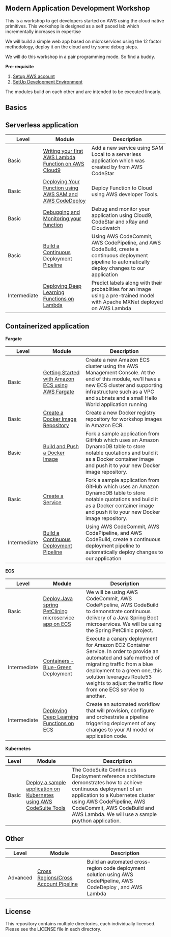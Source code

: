 ## Modern Application Development Workshop

This is a workshop to get developers started on AWS using the cloud native primitives. This workshop is designed as a self paced lab which incrementally increases in expertise

We will build a simple web app based on microservices using the 12 factor methodology, deploy it on the cloud and try some debug steps.

We will do this workshop in a pair programming mode. So find a buddy.

**Pre-requisite**

1. [Setup AWS account ](https://aws.amazon.com/premiumsupport/knowledge-center/create-and-activate-aws-account/)
1. [SetUp Development Environment](http://docs.aws.amazon.com/codestar/latest/userguide/getting-started.html)

The modules build on each other and are intended to be executed linearly.

## Basics

## **Serverless application**

|Level |Module| Description |
|--|--|--|
|Basic |[Writing your first AWS Lambda Function on AWS Cloud9](INSTRUCTIONS.md)|Add a new service using SAM Local to a serverless application which was created by from AWS CodeStar|
|Basic |[Deploying Your Function using AWS SAM and AWS CodeDeploy](INSTRUCTIONS.md)|Deploy Function to Cloud using AWS developer Tools.|
|Basic |[Debugging and Monitoring your function](INSTRUCTIONS.md)|Debug and monitor your application using Cloud9, CodeStar and xRay and Cloudwatch |
|Basic |[Build a Continuous Deployment Pipeline](INSTRUCTIONS.md)|Using AWS CodeCommit, AWS CodePipeline, and AWS CodeBuild, create a continuous deployment pipeline to automatically deploy changes to our application|
|Intermediate |[Deploying Deep Learning Functions on Lambda](https://github.com/awslabs/mxnet-lambda)|Predict labels along with their probablities for an image using a pre-trained model with Apache MXNet deployed on AWS Lambda|


## **Containerized application**

**Fargate**

|Level|Module| Description |
|--|--|--|
|Basic | [Getting Started with Amazon ECS using AWS Fargate](https://github.com/amazon-archives/aws-fargate-workshop/blob/master/guide/content/getting-started-with-amazon-ecs-using-aws-fargate.md) | Create a new Amazon ECS cluster using the AWS Management Console. At the end of this module, we’ll have a new ECS cluster and supporting infrastructure such as a VPC and subnets and a small Hello World application running |
|Basic |[Create a Docker Image Repository](https://github.com/amazon-archives/aws-fargate-workshop/blob/master/guide/content/create-a-docker-image-repository.md)|Create a new Docker registry repository for workshop images in Amazon ECR.
|Basic|[Build and Push a Docker Image](https://github.com/amazon-archives/aws-fargate-workshop/blob/master/guide/content/build-and-push-a-docker-image.md)|Fork a sample application from GitHub which uses an Amazon DynamoDB table to store notable quotations and build it as a Docker container image and push it to your new Docker image repository.
|Basic|[Create a Service](https://github.com/amazon-archives/aws-fargate-workshop/blob/master/guide/content/create-a-service.md)|Fork a sample application from GitHub which uses an Amazon DynamoDB table to store notable quotations and build it as a Docker container image and push it to your new Docker image repository.
|Intermediate |[Build a Continuous Deployment Pipeline](https://github.com/amazon-archives/aws-fargate-workshop/blob/master/guide/content/build-a-continuous-deployment-pipeline.md)|Using AWS CodeCommit, AWS CodePipeline, and AWS CodeBuild, create a continuous deployment pipeline to automatically deploy changes to our application|

**ECS**

|Level|Module| Description |
|--|--|--|
|Basic| [Deploy Java spring PetClining microservice app on ECS](https://github.com/awslabs/amazon-ecs-java-microservices/tree/master/3_ECS_Java_Spring_PetClinic_CICD) | We will be using AWS CodeCommit, AWS CodePipeline, AWS CodeBuild to demonstrate continuous delivery of a Java Spring Boot microservices. We will be using the Spring PetClinic project. |
|Intermediate|[Containers - Blue-Green Deployment](https://github.com/awslabs/ecs-canary-blue-green-deployment)|Execute a canary deployment for Amazon EC2 Container Service. In order to provide an automated and safe method of migrating traffic from a blue deployment to a green one, this solution leverages Route53 weights to adjust the traffic flow from one ECS service to another.|
|Intermediate|[Deploying Deep Learning Functions on ECS](https://github.com/awslabs/ecs-mxnet-example)| Create an automated workflow that will provision, configure and orchestrate a pipeline triggering deployment of any changes to your AI model or application code.|


**Kubernetes**

|Level |Module| Description |
|--|--|--|
|Basic | [Deploy a sample application on Kubernetes using AWS CodeSuite Tools](https://github.com/aws-samples/aws-kube-codesuite) | The CodeSuite Continuous Deployment reference architecture demonstrates how to achieve continuous deployment of an application to a Kubernetes cluster using AWS CodePipeline, AWS CodeCommit, AWS CodeBuild and AWS Lambda. We will use a sample puython application. |




## **Other**

|Level |Module| Description |
|--|--|--|
|Advanced |[Cross Regions/Cross Account Pipeline](https://aws.amazon.com/blogs/devops/building-a-cross-regioncross-account-code-deployment-solution-on-aws/)|Build an automated cross-region code deployment solution using AWS CodePipeline, AWS CodeDeploy , and AWS Lambda |




## License

This repository contains multiple directories, each individually licensed. Please see the LICENSE file in each directory. 

